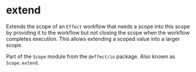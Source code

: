 # extend

Extends the scope of an `Effect` workflow that needs a scope into this
scope by providing it to the workflow but not closing the scope when the
workflow completes execution. This allows extending a scoped value into a
larger scope.

Part of the `Scope` module from the `@effect/io` package. Also known as `Scope.extend`.
